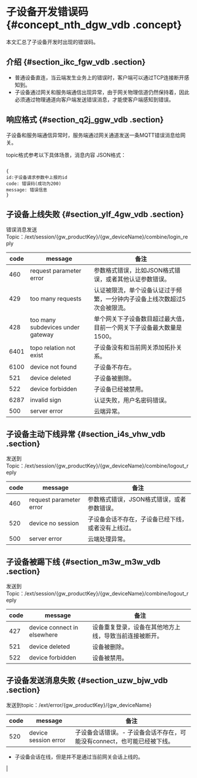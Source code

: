# 子设备开发错误码 {#concept_nth_dgw_vdb .concept}

本文汇总了子设备开发时出现的错误码。

## 介绍 {#section_ikc_fgw_vdb .section}

-   普通设备直连，当云端发生业务上的错误时，客户端可以通过TCP连接断开感知到。
-   子设备通过网关和服务端通信出现异常，由于网关物理信道仍然保持着，因此必须通过物理通道向客户端发送错误消息，才能使客户端感知到错误。

## 响应格式 {#section_q2j_ggw_vdb .section}

子设备和服务端通信异常时，服务端通过网关通道发送一条MQTT错误消息给网关。

topic格式参考以下具体场景，消息内容 JSON格式：

```

{
id:子设备请求参数中上报的id
code: 错误码(成功为200)
message: 错误信息
}
```

## 子设备上线失败 {#section_ylf_4gw_vdb .section}

错误消息发送Topic：/ext/session/\{gw\_productKey\}/\{gw\_deviceName\}/combine/login\_reply

|code|message|备注|
|----|-------|--|
|460|request parameter error|参数格式错误，比如JSON格式错误，或者其他认证参数错误。|
|429|too many requests|认证被限流，单个设备认证过于频繁，一分钟内子设备上线次数超过5次会被限流。|
|428|too many subdevices under gateway|单个网关下子设备数目超过最大值，目前一个网关下子设备最大数量是1500。|
|6401|topo relation not exist|子设备没有和当前网关添加拓扑关系。|
|6100|device not found|子设备不存在。|
|521|device deleted|子设备被删除。|
|522|device forbidden|子设备已经被禁用。|
|6287|invalid sign|认证失败，用户名密码错误。|
|500|server error|云端异常。|

## 子设备主动下线异常 {#section_i4s_vhw_vdb .section}

发送到Topic：/ext/session/\{gw\_productKey\}/\{gw\_deviceName\}/combine/logout\_reply

|code|message|备注|
|----|-------|--|
|460|request parameter error|参数格式错误，JSON格式错误，或者参数错误。|
|520|device no session|子设备会话不存在，子设备已经下线，或者没有上线过。|
|500|server error|云端处理异常。|

## 子设备被踢下线 {#section_m3w_m3w_vdb .section}

发送到Topic：/ext/session/\{gw\_productKey\}/\{gw\_deviceName\}/combine/logout\_reply

|code|message|备注|
|----|-------|--|
|427|device connect in elsewhere|设备重复登录，设备在其他地方上线，导致当前连接被断开。|
|521|device deleted|设备被删除。|
|522|device forbidden|设备被禁用。|

## 子设备发送消息失败 {#section_uzw_bjw_vdb .section}

发送到topic：/ext/error/\{gw\_productKey\}/\{gw\_deviceName\}

|code|message|备注|
|----|-------|--|
|520|device session error|子设备会话错误。-   子设备会话不存在，可能没有connect，也可能已经被下线。
-   子设备会话在线，但是并不是通过当前网关会话上线的。

|

